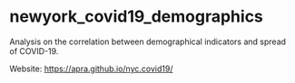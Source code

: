 # newyork_covid19_demographics
Analysis on the correlation between demographical indicators and spread of COVID-19.

Website:
https://apra.github.io/nyc.covid19/
